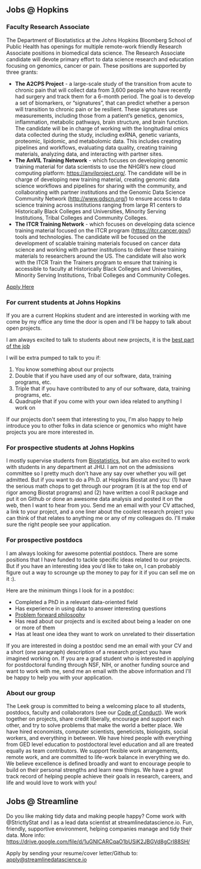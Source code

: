 ## Jobs @ Hopkins


### Faculty Research Associate

The Department of Biostatistics at the Johns Hopkins Bloomberg School of Public Health has openings for multiple remote-work friendly Research Associate positions in biomedical data science.  The Research Associate candidate will devote primary effort to data science research and education focusing on genomics, cancer or pain. These positions are supported by three grants:


* __The A2CPS Project__ -  a large-scale study of the transition from acute to chronic pain that will collect data from 3,600 people who have recently had surgery and track them for a 6-month period. The goal is to develop a set of biomarkers, or “signatures”, that can predict whether a person will transition to chronic pain or be resilient. These signatures use measurements, including those from a patient’s genetics, genomics, inflammation, metabolic pathways, brain structure, and brain function. The candidate will be in charge of working with the longitudinal omics data collected during the study, including exRNA, genetic variants, proteomic, lipidomic, and metabolomic data. This includes creating pipelines and workflows, evaluating data quality, creating training materials, analyzing data, and interacting with partner sites.
* __The AnVIL Training Network__ -  which focuses on developing genomic training material for data scientists to use the NHGRI’s new cloud computing platform: https://anvilproject.org/. The candidate will be in charge of developing new training material, creating genomic data science workflows and pipelines for sharing with the community, and collaborating with partner institutions and the Genomic Data Science Community Network (http://www.gdscn.org/) to ensure access to data science training across institutions ranging from large R1 centers to Historically Black Colleges and Universities, Minority Serving Institutions, Tribal Colleges and Community Colleges.
* __The ITCR Training Network__ - which focuses on developing data science training material focused on the ITCR program (https://itcr.cancer.gov/) tools and technologies. The candidate will be focused on the development of scalable training materials focused on cancer data science and working with partner institutions to deliver these training materials to researchers around the US. The candidate will also work with the ITCR Train the Trainers program to ensure that training is accessible to faculty at Historically Black Colleges and Universities, Minority Serving Institutions, Tribal Colleges and Community Colleges.

[Apply Here](https://apply.interfolio.com/81395)

### For current students at Johns Hopkins

If you are a current Hopkins student and are interested in working with me come by my office any time the door is open and I'll be happy to talk about open projects. 

I am always excited to talk to students about new projects, it is the [best part of the job](http://simplystatistics.org/2012/10/26/i-love-those-first-discussions-about-a-new-research/)

I will be extra pumped to talk to you if:

1. You know something about our projects
2. Double that if you have used any of our software, data, training programs, etc.
3. Triple that if you have contributed to any of our software, data, training programs, etc. 
4. Quadruple that if you come with your own idea related to anything I work on

If our projects don't seem that interesting to you, I'm also happy to help introduce you to other folks in data science or genomics who might have projects you are more interested in. 

### For prospective students at Johns Hopkins

I mostly supervise students from [Biostatistics](http://www.jhsph.edu/departments/biostatistics/), but am also excited to work with students in any department at JHU. I am not on the admissions committee so I pretty much don't have any say over whether you will get admitted. But if you want to do a Ph.D. at Hopkins Biostat and you: (1) have the serious math chops to get through our program (it is at the top end of rigor among Biostat programs) and (2) have written a cool R package and put it on Github or done an awesome data analysis and posted it on the web, then I want to hear from you. Send me an email with your CV attached, a link to your project, and a one liner about the coolest research project you can think of that relates to anything me or any of my colleagues do. I'll make sure the right people see your application. 

### For prospective postdocs

I am always looking for awesome potential postdocs. There are some positions that I have funded to tackle specific ideas related to our projects. But if you have an interesting idea you'd like to take on, I can probably figure out a way to scrounge up the money to pay for it if you can sell me on it :). 

Here are the minimum things I look for in a postdoc:

* Completed a PhD in a relevant data-oriented field 
* Has experience in using data to answer interesting questions
* [Problem forward philosophy](http://simplystatistics.org/2013/05/29/what-statistics-should-do-about-big-data-problem-forward-not-solution-backward/)
* Has read about our projects and is excited about being a leader on one or more of them 
* Has at least one idea they want to work on unrelated to their dissertation

If you are interested in doing a postdoc send me an email with your CV and a short (one paragraph) description of a research project you have imagined working on. 
If you are a grad student who is interested in applying for postdoctoral funding through NSF, NIH, or another funding source and want to work with me, send me an email with the above information and I'll be happy to help you with your application. 


### About our group

The Leek group is committed to being a welcoming place to all students, postdocs, faculty and collaborators (see our [Code of Conduct](https://github.com/jtleek/coc/blob/main/README.md)). We work together on projects, share credit liberally, encourage and support each other, and try to solve problems that make the world a better place. We have hired economists, computer scientists, geneticists, biologists, social workers, and everything in between. We have hired people with everything from GED level education to postdoctoral level education and all are treated equally as team contributors. We support flexible work arrangements, remote work, and are committed to life-work balance in everything we do. We believe excellence is defined broadly and want to encourage people to build on their personal strengths and learn new things. We have a great track record of helping people achieve their goals in research, careers, and life and would love to work with you!


## Jobs @ Streamline
 
Do you like making tidy data and making people happy? Come work with @StrictlyStat and I as a lead data scientist at streamlinedatascience.io. Fun, friendly, supportive environment, helping companies manage and tidy their data. More info: https://drive.google.com/file/d/1uGNlCARCqaO1bUSiK2JBGVd8gCrI88SH/

Apply by sending your resume/cover letter/Github to: apply@streamlinedatascience.io
 
 






